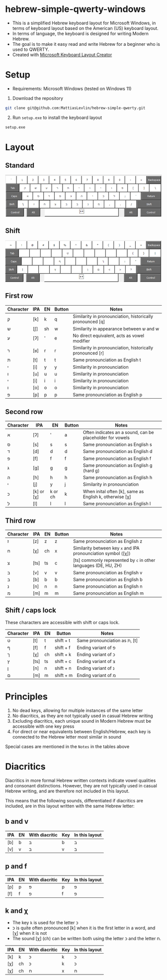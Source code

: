 # hebrew-simple-qwerty-windows

* This is a simplified Hebrew keyboard layout for Microsoft Windows, in terms of keyboard layout based on the American (US) keyboard layout.
* In terms of language, the keyboard is designed for writing Modern Hebrew.
* The goal is to make it easy read and write Hebrew for a beginner who is used to QWERTY.
* Created with [Microsoft Keyboard Layout Creator](https://www.microsoft.com/en-us/download/details.aspx?id=102134)

# Setup

* Requirements: Microsoft Windows (tested on Windows 11)

1. Download the repository

```bash
git clone git@github.com:MattiasLevlin/hebrew-simple-qwerty.git
```

2. Run `setup.exe` to install the keyboard layout

```bash
setup.exe
```

# Layout

## Standard

![Standard layout](images/standard.png)

## Shift

![Shift layout](images/shift.png)

## First row

| Character | IPA | EN | Button  | Notes                                                     |
|-----------|-----|----|---------|-----------------------------------------------------------|
| ק         | [k] | k  | q       | Similarity in pronounciation, historically pronounced [q] |
| ש         | [ʃ] | sh | w       | Similarity in appearance between ש and w                  |
| ע         | [ʔ] | '  | e       | No direct equivalent, acts as vowel modifier              |
| ר	        | [ʁ] | r  | r       | Similarity in pronounciation, historically pronounced [r] |
| ת         | [t] | t  | t       | Same pronounciation as English t                          |
| י         | [i] | y  | y       | Similarity in pronounciation                              |
| ו         | [u] | u  | u       | Similarity in pronounciation                              |
| י         | [i] | i  | i       | Similarity in pronounciation                              |
| ו         | [o] | o  | o       | Similarity in pronounciation                              |
| פ         | [p] | p  | p       | Same pronounciation as English p                          |

## Second row

| Character | IPA        | EN       | Button  | Notes                                                     |
|-----------|------------|----------|---------|-----------------------------------------------------------|
| א         | [ʔ]        | '        | a       | Often indicates an a sound, can be placeholder for vowels |
| ס         | [s]        | s        | s       | Same pronounciation as English s                          |
| ד         | [d]        | d        | d       | Same pronounciation as English d                          |
| פ         | [f]        | f        | f       | Same pronounciation as English f                          |
| ג         | [g]        | g        | g       | Same pronounciation as English g (hard g)                 |
| ה         | [h]        | h        | h       | Same pronounciation as English h                          |
| י         | [j]        | y        | j       | Similarity in pronounciation                              |
| כ         | [k] or [χ] | k or ch  | k       | When inital often [k], same as English k, otherwise [χ]   |
| ל         | [l]        | l        | l       | Same pronounciation as English l                          |

## Third row

| Character | IPA  | EN | Button  | Notes                                                            |
|-----------|------|----|---------|------------------------------------------------------------------|
| ז         | [z]  | z  | z       | Same pronounciation as English z                                 |
| ח         | [χ]  | ch | x       | Similarity between key `x` and IPA pronounciation symbol ([χ])   |
| צ         | [ts] | ts | c       | [ts] commonly represented by `c` in other languages (DE, HU, ZH) |
| ב         | [v]  | v  | v       | Same pronounciation as English v                                 |
| ב         | [b]  | b  | b       | Same pronounciation as English b                                 |
| נ         | [n]  | n  | n       | Same pronounciation as English n                                 |
| מ         | [m]  | m  | m       | Same pronounciation as English m                                 |

## Shift / caps lock

These characters are accessible with shift or caps lock.

| Character | IPA  | EN  | Button    | Notes                         |
|-----------|------|-----|-----------|-------------------------------|
| ט         | [t]  | t   | shift + t | Same pronounciation as ת, [t] |
| ף         | [f]  | f   | shift + f | Ending variant of פ           |
| ך         | [χ]  | ch  | shift + k | Ending variant of כ           |
| ץ         | [ts] | ts  | shift + c | Ending variant of צ           |
| ן         | [n]  | n   | shift + n | Ending variant of נ           |
| ם         | [m]  | m   | shift + m | Ending variant of מ           |

# Principles

1. No dead keys, allowing for multiple instances of the same letter
2. No diacritics, as they are not typically used in casual Hebrew writing
3. Excluding diacritics, each unique sound in Modern Hebrew must be accessible with one key press
4. For direct or near equivalents between English/Hebrew, each key is connected to the Hebrew letter most similar in sound

Special cases are mentioned in the `Notes` in the tables above

# Diacritics

Diacritics in more formal Hebrew written contexts indicate vowel qualities and consonant distinctions. However, they are not typically used in casual Hebrew writing, and are therefore not included in this layout.

This means that the following sounds, differentiated if diacritics are included, are in this layout written with the same Hebrew letter:

## b and v

| IPA | EN | With diacritic  | Key                | In this layout |
|-----|----|-----------------|--------------------|----------------|
| [b] | b  | בּ               | b                  | ב              |   
| [v] | v  | ב               | v                  | ב              |   

## p and f

| IPA | EN | With diacritic  | Key                | In this layout |
|-----|----|-----------------|--------------------|----------------|
| [p] | p  | פּ               | p                  | פ              |
| [f] | f  | פ               | f                  | פ              |

## k and χ

* The key `k` is used for the letter כ
* כ is quite often pronounced [k] when it is the first letter in a word, and [χ] when it is not
* The sound [χ] (ch) can be written both using the letter כ and the letter ח.

| IPA | EN | With diacritic  | Key                | In this layout |
|-----|----|-----------------|--------------------|----------------|
| [k] | k  | כּ               | k                  | כ              |
| [χ] | ch | כ               | k                  | כ              |
| [χ] | ch | ח               | x                  | ח              |
